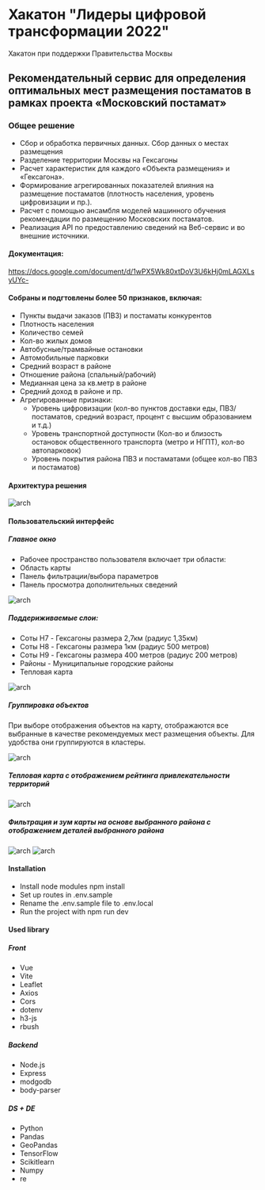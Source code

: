 # Хакатон "Лидеры цифровой трансформации 2022" 
Хакатон при поддержки Правительства Москвы
## Рекомендательный сервис для определения оптимальных мест размещения постаматов в рамках проекта «Московский постамат»
### Общее решение
- Сбор и обработка первичных данных. Сбор данных о местах размещения
- Разделение территории Москвы на Гексагоны
- Расчет характеристик для каждого «Объекта размещения» и «Гексагона».
- Формирование агрегированных показателей влияния на размещение постаматов (плотность населения, уровень цифровизации и пр.).
- Расчет с помощью ансамбля моделей машинного обучения рекомендации по размещению Московских постаматов.
- Реализация API по предоставлению сведений на Веб-сервис и во внешние источники.

#### Документация: 
https://docs.google.com/document/d/1wPX5Wk80xtDoV3U6kHj0mLAGXLsyUYc-

#### Собраны и подгтовлены более 50 признаков, включая:
- Пункты выдачи заказов (ПВЗ) и постаматы конкурентов
- Плотность населения
- Количество семей
- Кол-во жилых домов
- Автобусные/трамвайные остановки
- Автомобильные парковки
- Средний возраст в районе
- Отношение района (спальный/рабочий)
- Медианная цена за кв.метр в районе
- Средний доход в районе и пр. 
- Агрегированные признаки:
	- Уровень цифровизации (кол-во пунктов доставки еды, ПВЗ/постаматов, средний возраст, процент с высшим образованием и т.д.)
	- Уровень транспортной доступности (Кол-во и близость остановок общественного транспорта (метро и НГПТ), кол-во автопарковок)
	- Уровень покрытия района ПВЗ и постаматами (общее кол-во ПВЗ и постаматов)

#### Архитектура решения

![arch](media/image1.png)

#### Пользовательский интерфейс
##### Главное окно

- Рабочее пространство пользователя включает три области:
- Область карты
- Панель фильтрации/выбора параметров
- Панель просмотра дополнительных сведений

![arch](media/image2.png)

##### Поддериживаемые слои:
- Соты H7 - Гексагоны  размера 2,7км (радиус 1,35км)
- Соты H8 - Гексагоны размера 1км (радиус 500 метров)
- Соты H9 - Гексагоны размера 400 метров (радиус 200 метров)
- Районы - Муниципальные городские районы
- Тепловая карта

![arch](media/image3.png)

##### Группировка объектов
При выборе отображения объектов на карту, отображаются все выбранные в качестве рекомендуемых мест размещения объекты.
Для удобства они группируются в кластеры.

![arch](media/image4.png)

##### Тепловая карта с отображением рейтинга привлекательности территорий
![arch](media/image5.png)
##### Фильтрация и зум карты на основе выбранного района с отображением деталей выбранного района
![arch](media/image6.png)
![arch](media/image7.png)


#### Installation
- Install node modules npm install
- Set up routes in .env.sample
- Rename the .env.sample file to .env.local
- Run the project with npm run dev

#### Used library
##### Front
- Vue
- Vite
- Leaflet
- Axios
- Cors
- dotenv
- h3-js
- rbush
##### Backend
- Node.js
- Express
- modgodb
- body-parser
##### DS + DE 
- Python
- Pandas
- GeoPandas
- TensorFlow
- Scikitlearn
- Numpy
- re